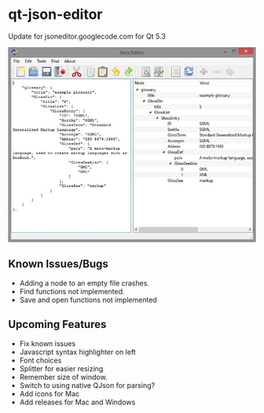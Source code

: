 qt-json-editor
==============

Update for jsoneditor.googlecode.com for Qt 5.3

![Screenshot](/images/screenshot.jpg?raw=true)

Known Issues/Bugs
---------

 - Adding a node to an empty file crashes.
 - Find functions not implemented.
 - Save and open functions not implemented

Upcoming Features
----------

 - Fix known issues
 - Javascript syntax highlighter on left
 - Font choices
 - Splitter for easier resizing
 - Remember size of window.
 - Switch to using native QJson for parsing?
 - Add icons for Mac
 - Add releases for Mac and Windows
